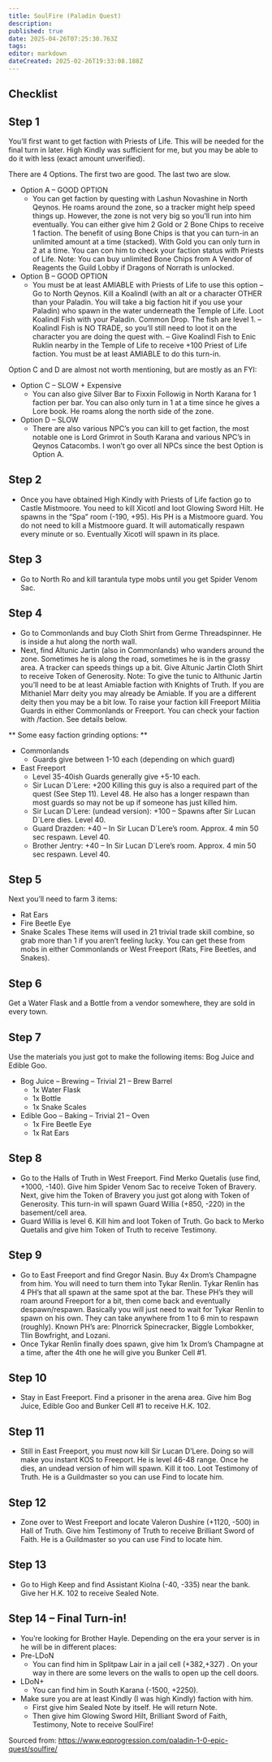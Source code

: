 ```yaml
---
title: SoulFire (Paladin Quest)
description: 
published: true
date: 2025-04-26T07:25:30.763Z
tags: 
editor: markdown
dateCreated: 2025-02-26T19:33:08.188Z
---
```


## Checklist

## Step 1
You’ll first want to get faction with Priests of Life. This will be needed for the final turn in later. High Kindly was sufficient for me, but you may be able to do it with less (exact amount unverified).

There are 4 Options. The first two are good. The last two are slow.

- Option A – GOOD OPTION
  - You can get faction by questing with Lashun Novashine in North Qeynos. He roams around the zone, so a tracker might help speed things up. However, the zone is not very big so you’ll run into him eventually. You can either give him 2 Gold or 2 Bone Chips to receive 1 faction. The benefit of using  Bone Chips is that you can turn-in an unlimited amount at a time (stacked). With  Gold you can only turn in 2 at a time. You can con him to check your faction status with Priests of Life.
Note: You can buy unlimited Bone Chips from A Vendor of Reagents the Guild Lobby if Dragons of Norrath is unlocked.
- Option B – GOOD OPTION
  - You must be at least AMIABLE with Priests of Life to use this option
    – Go to North Qeynos. Kill a Koalindl (with an alt or a character OTHER than your Paladin. You will take a big faction hit if you use your Paladin) who spawn in the water underneath the Temple of Life. Loot Koalindl Fish with your Paladin. Common Drop. The fish are level 1. 
    – Koalindl Fish is NO TRADE, so you’ll still need to loot it on the character you are doing the quest with.
    – Give Koalindl Fish to Enic Ruklin nearby in the Temple of Life to receive +100 Priest of Life faction. You must be at least AMIABLE to do this turn-in.

Option C and D are almost not worth mentioning, but are mostly as an FYI:
- Option C – SLOW + Expensive
  - You can also give Silver Bar to Fixxin Followig in North Karana for 1 faction per bar. You can also only turn in 1 at a time since he gives a Lore book. He roams along the north side of the zone.
- Option D – SLOW
  - There are also various NPC’s you can kill to get faction, the most notable one is Lord Grimrot in South Karana and various NPC’s in Qeynos Catacombs. I won’t go over all NPCs since the best Option is Option A.

## Step 2
- Once you have obtained High Kindly with Priests of Life faction go to Castle Mistmoore. You need to kill Xicotl and loot Glowing Sword Hilt. He spawns in the “Spa” room (-190, +95). His PH is a Mistmoore guard. You do not need to kill a Mistmoore guard. It will automatically respawn every minute or so. Eventually Xicotl will spawn in its place.

## Step 3
- Go to North Ro and kill tarantula type mobs until you get Spider Venom Sac.

## Step 4
- Go to Commonlands and buy Cloth Shirt from Germe Threadspinner. He is inside a hut along the north wall.
- Next, find Altunic Jartin (also in Commonlands) who wanders around the zone.  Sometimes he is along the road, sometimes he is in the grassy area. A tracker can speeds things up a bit. Give Altunic Jartin  Cloth Shirt to receive Token of Generosity.
Note: To give the tunic to Althunic Jartin you’ll need to be at least Amiable faction with Knights of Truth. If you are Mithaniel Marr deity you may already be Amiable. If you are a different deity then you may be a bit low. To raise your faction kill Freeport Militia Guards in either Commonlands or Freeport. You can check your faction with /faction. See details below.

** Some easy faction grinding options: **
- Commonlands
  - Guards give between 1-10 each (depending on which guard)
- East Freeport
  - Level 35-40ish Guards generally give +5-10 each.
  - Sir Lucan D`Lere: +200  Killing this guy is also a required part of the quest (See Step 11). Level 48. He also has a longer respawn than most guards so may not be up if someone has just killed him.
  - Sir Lucan D\`Lere: (undead version): +100 – Spawns after Sir Lucan D`Lere dies. Level 40.
  - Guard Drazden: +40 – In Sir Lucan D`Lere’s room. Approx. 4 min 50 sec respawn. Level 40.
  - Brother Jentry: +40 – In Sir Lucan D`Lere’s room. Approx. 4 min 50 sec respawn. Level 40.

## Step 5
Next you’ll need to farm 3 items:
- Rat Ears
- Fire Beetle Eye
- Snake Scales
These items will used in 21 trivial trade skill combine, so grab more than 1 if you aren’t feeling lucky. You can get these from mobs in either Commonlands or West Freeport (Rats, Fire Beetles, and Snakes).

## Step 6
Get a Water Flask and a Bottle from a vendor somewhere, they are sold in every town.

## Step 7
Use the materials you just got to make the following items: Bog Juice and Edible Goo.
- Bog Juice – Brewing – Trivial 21 – Brew Barrel
  - 1x Water Flask
  - 1x Bottle
  - 1x Snake Scales
- Edible Goo – Baking – Trivial 21 – Oven
  - 1x Fire Beetle Eye
  - 1x  Rat Ears

## Step 8
- Go to the Halls of Truth in West Freeport. Find Merko Quetalis (use find, +1000, -140). Give him  Spider Venom Sac to receive Token of Bravery. Next, give him the Token of Bravery you just got along with Token of Generosity. This turn-in will spawn Guard Willia (+850, -220)  in the basement/cell area.
- Guard Willia is level 6. Kill him and loot Token of Truth. Go back to Merko Quetalis and give him Token of Truth to receive Testimony.

## Step 9
-  Go to East Freeport and find Gregor Nasin. Buy 4x Drom’s Champagne from him. You will need to turn them into Tykar Renlin. Tykar Renlin has 4 PH’s that all spawn at the same spot at the bar. These PH’s they will roam around Freeport for a bit, then come back and eventually despawn/respawn. Basically you will just need to wait for Tykar Renlin to spawn on his own. They can take anywhere from 1 to 6 min to respawn (roughly). Known PH’s are: Plnorrick Spinecracker, Biggle Lombokker, Tlin Bowfright, and Lozani.
- Once Tykar Renlin finally does spawn, give him  1x Drom’s Champagne at a time, after the 4th one he will give you Bunker Cell #1.

## Step 10
- Stay in East Freeport. Find a prisoner in the arena area. Give him Bog Juice, Edible Goo and Bunker Cell #1 to receive H.K. 102.

## Step 11
- Still in East Freeport, you must now kill Sir Lucan D’Lere. Doing so will make you instant KOS to Freeport. He is level 46-48 range. Once he dies, an undead version of him will spawn. Kill it too. Loot Testimony of Truth. He is a Guildmaster so you can use Find to locate him.

## Step 12
- Zone over to West Freeport and locate Valeron Dushire (+1120, -500) in Hall of Truth. Give him Testimony of Truth to receive Brilliant Sword of Faith. He is a Guildmaster so you can use Find to locate him.

## Step 13
- Go to High Keep and find Assistant Kiolna (-40, -335) near the bank. Give her H.K. 102 to receive Sealed Note. 

## Step 14 – Final Turn-in!
- You’re looking for Brother Hayle. Depending on the era your server is in he will be in different places:
- Pre-LDoN
  - You can find him in Splitpaw Lair in a jail cell (+382,+327) . On your way in there are some levers on the walls to open up the cell doors.
- LDoN+
  - You can find him in South Karana  (-1500, +2250).
- Make sure you are at least Kindly (I was high Kindly) faction with him.
  - First give him Sealed Note by itself. He will return Note.
  - Then give him Glowing Sword Hilt, Brilliant Sword of Faith, Testimony, Note to receive  SoulFire!

Sourced from: https://www.eqprogression.com/paladin-1-0-epic-quest/soulfire/
